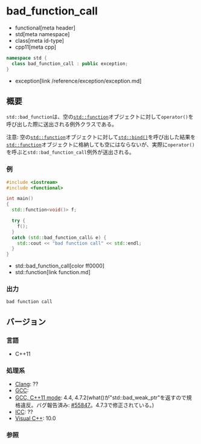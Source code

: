 # bad_function_call
* functional[meta header]
* std[meta namespace]
* class[meta id-type]
* cpp11[meta cpp]

```cpp
namespace std {
  class bad_function_call : public exception;
}
```
* exception[link /reference/exception/exception.md]

## 概要
`std::bad_function`は、空の[`std::function`](function.md)オブジェクトに対して`operator()`を呼び出した際に送出される例外クラスである。

注意: 空の[`std::function`](function.md)オブジェクトに対して[`std::bind()`](bind.md)を呼び出した結果を[`std::function`](function.md)オブジェクトに格納しても空にはならないが、実際に`operator()`を呼ぶと`std::bad_function_call`例外が送出される。

### 例
```cpp example
#include <iostream>
#include <functional>

int main()
{
  std::function<void()> f;

  try {
    f();
  }
  catch (std::bad_function_call& e) {
    std::cout << "bad function call" << std::endl;
  }
}
```
* std::bad_function_call[color ff0000]
* std::function[link function.md]

### 出力
```
bad function call
```

## バージョン
### 言語
- C++11

### 処理系
- [Clang](/implementation.md#clang): ??
- [GCC](/implementation.md#gcc): 
- [GCC, C++11 mode](/implementation.md#gcc): 4.4, 4.7.2(what()が"std::bad_weak_ptr"を返すので規格違反。バグ報告済み: [#55847](https://gcc.gnu.org/bugzilla/show_bug.cgi?id=55847)。4.7.3で修正されている。)
- [ICC](/implementation.md#icc): ??
- [Visual C++](/implementation.md#visual_cpp): 10.0


### 参照

